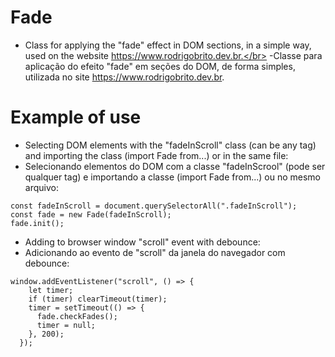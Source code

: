# Fade

- Class for applying the "fade" effect in DOM sections, in a simple way, used on the website https://www.rodrigobrito.dev.br.</br>
-Classe para aplicação do efeito "fade" em seções do DOM, de forma simples, utilizada no site https://www.rodrigobrito.dev.br.

# Example of use

- Selecting DOM elements with the "fadeInScroll" class (can be any tag) and importing the class (import Fade from...) or in the same file:</br>
- Selecionando elementos do DOM com a classe "fadeInScrool" (pode ser qualquer tag) e importando a classe (import Fade from...) ou no mesmo arquivo:

```
const fadeInScroll = document.querySelectorAll(".fadeInScroll");
const fade = new Fade(fadeInScroll);
fade.init();
```

- Adding to browser window "scroll" event with debounce:</br>
- Adicionando ao evento de "scroll" da janela do navegador com debounce:

```
window.addEventListener("scroll", () => {
    let timer;
    if (timer) clearTimeout(timer);
    timer = setTimeout(() => {
      fade.checkFades();
      timer = null;
    }, 200);
  });
```
